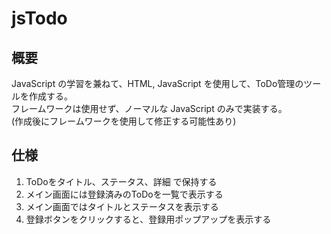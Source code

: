 # jsTodo

## 概要
JavaScript の学習を兼ねて、HTML, JavaScript を使用して、ToDo管理のツールを作成する。  
フレームワークは使用せず、ノーマルな JavaScript のみで実装する。  
(作成後にフレームワークを使用して修正する可能性あり)

## 仕様
1. ToDoをタイトル、ステータス、詳細 で保持する
1. メイン画面には登録済みのToDoを一覧で表示する
1. メイン画面ではタイトルとステータスを表示する
1. 登録ボタンをクリックすると、登録用ポップアップを表示する